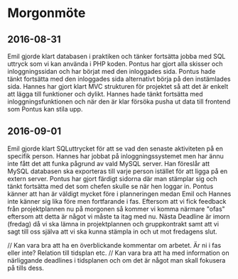 # Morgonmöte
## 2016-08-31
Emil gjorde klart databasen i praktiken och tänker fortsätta jobba med SQL uttryck som vi kan använda i PHP koden.
Pontus har gjort alla skisser och inloggningssidan och har börjat med den inloggades sida. Pontus hade tänkt fortsätta med den inloggades sida alternativt börja på den instämlades sida.
Hannes har gjort klart MVC strukturen för projektet så att det är enkelt att lägga till funktioner och dylikt. Hannes hade tänkt fortsätta med inloggningsfunktionen och när den är klar försöka pusha ut data till frontend som Pontus kan stila upp.


## 2016-09-01
Emil gjorde klart SQLuttrycket för att se vad den senaste aktiviteten på en specifik person.
Hannes har jobbat på inloggningssystemet men har ännu inte fått det att funka pågrund av vald MySQL server. Han föreslår att MySQL databasen ska exporteras till varje person istället för att ligga på en extern server.
Pontus har gjort färdigt sidorna där man stämplar sig och tänkt fortsätta med det som chefen skulle se när hen loggar in.
Pontus känner att han är väldigt mycket före i planneringen medan Emil och Hannes inte känner sig lika före men fortfarande i fas.
Eftersom att vi fick feedback från projektplannen nu på morgonen så kommer vi komma närmare "ofas" eftersom att detta är något vi måste ta itag med nu.
Nästa Deadline är imorn (fredag) då vi ska lämna in projektplannen och gruppkontrakt samt att vi sagt till oss själva att vi ska kunna stämpla in och ut mot fredagens slut.

// Kan vara bra att ha en överblickande kommentar om arbetet. Är ni i fas eller inte? Relation till tidsplan etc.
// Kan vara bra att ha med information on närliggande deadlines i tidsplanen och om det är något man skall fokusera på tills dess.
